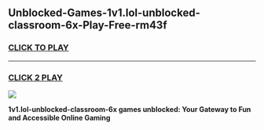 
## Unblocked-Games-1v1.lol-unblocked-classroom-6x-Play-Free-rm43f
<h3>
<a href="https://premium76.site?title=1v1.lol-unblocked-classroom-6x&ref=18A">CLICK TO PLAY</a></h3>
<hr>

<h3>
<a href="https://premium76.site?title=1v1.lol-unblocked-classroom-6x&ref=18A">CLICK 2 PLAY</a>
  
</h3>

<a href="https://premium76.site?title=1v1.lol-unblocked-classroom-6x&ref=18A"><img src="https://clearcache.store/games.png"></a>


**1v1.lol-unblocked-classroom-6x games unblocked: Your Gateway to Fun and Accessible Online Gaming**
